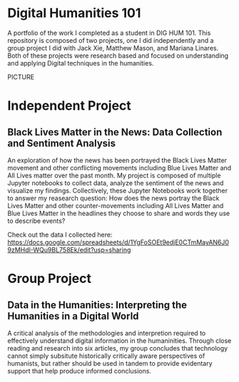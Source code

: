 
# Digital Humanities 101
A portfolio of the work I completed as a student in DIG HUM 101. This repository is composed of two projects, one I did independently and a group project I did with Jack Xie, Matthew Mason, and Mariana Linares. Both of these projects were research based and focused on understanding and applying Digital techniques in the humanities.

PICTURE

# Independent Project
## Black Lives Matter in the News: Data Collection and Sentiment Analysis
An exploration of how the news has been portrayed the Black Lives Matter movement and other conflicting movements including Blue Lives Matter and All Lives matter over the past month. My project is composed of multiple Jupyter notebooks to collect data, analyze the sentiment of the news and visualize my findings. Collectively, these Jupyter Notebooks work together to answer my reasearch question: How does the news portray the Black Lives Matter and other counter-movements including All Lives Matter and Blue Lives Matter in the headlines they choose to share and words they use to describe events? 

Check out the data I collected here:
https://docs.google.com/spreadsheets/d/1YgFoSOEt9edjE0CTmMayAN6J09zMHdI-WQu9BL758Ek/edit?usp=sharing


# Group Project
## Data in the Humanities: Interpreting the Humanities in a Digital World
A critical analysis of the methodologies and interpretion required to effectively understand digital information in the humaninities. Through close reading and research into six articles, my group concludes that technology cannot simply subsitute historically critically aware perspectives of humanists, but rather should be used in tandem to provide evidentary support that help produce informed conclusions. 
